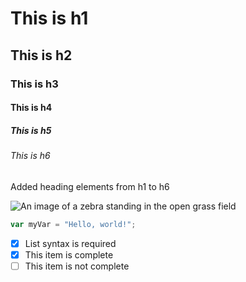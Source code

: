 # This is h1
## This is h2
### This is h3
#### This is h4
##### This is h5
###### This is h6

Added heading elements from h1 to h6

![An image of a zebra standing in the open grass field](https://images.unsplash.com/photo-1598755257130-c2aaca1f061c?q=80&w=1170&auto=format&fit=crop&ixlib=rb-4.1.0&ixid=M3wxMjA3fDB8MHxwaG90by1wYWdlfHx8fGVufDB8fHx8fA%3D%3D)

``` javascript
var myVar = "Hello, world!";
```

- [x] List syntax is required
- [x] This item is complete
- [ ] This item is not complete

